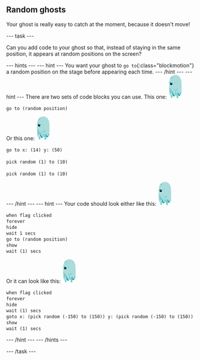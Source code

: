 ## Random ghosts

Your ghost is really easy to catch at the moment, because it doesn't move!

--- task ---

Can you add code to your ghost so that, instead of staying in the same position, it appears at random positions on the screen?

--- hints ---
--- hint ---
You want your ghost to `go to`{:class="blockmotion"} a random position on the stage before appearing each time.
--- /hint ---
--- hint ---
There are two sets of code blocks you can use.
This one:
![ghost-sprite](images/ghost-sprite.png)
``` blocks
go to (random position)
```
Or this one:
![ghost-sprite](images/ghost-sprite.png)
``` blocks
go to x: (14) y: (50)

pick random (1) to (10)

pick random (1) to (10)
```
--- /hint ---
--- hint ---
Your code should look either like this:
![ghost-sprite](images/ghost-sprite.png)
``` blocks
when flag clicked
forever
hide
wait 1 secs
go to (random position)
show
wait (1) secs
```
Or it can look like this:
![ghost-sprite](images/ghost-sprite.png)
``` blocks
when flag clicked
forever
hide
wait (1) secs
goto x: (pick random (-150) to (150)) y: (pick random (-150) to (150))
show
wait (1) secs
```
--- /hint ---
--- /hints ---

--- /task ---
